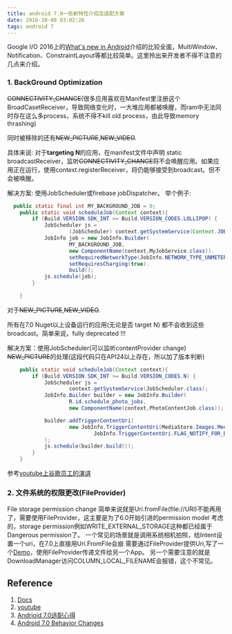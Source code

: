 ```yaml
---
title: android 7.0一些新特性介绍及适配方案
date: 2016-10-08 03:02:26
tags: android 7
---
```


Google I/O 2016上的[What's new in Android](https://www.youtube.com/watch?v=B08iLAtS3AQ)介绍的比较全面，MultiWindow、Notification、ConstraintLayout等都比较简单。这里拎出来开发者不得不注意的几点来介绍。
<!--more-->

### 1. BackGround Optimization

~~CONNECTIVITY_CHANGE~~(很多应用喜欢在Manifest里注册这个BroadCasetReceiver，导致网络变化时，一大堆应用都被唤醒，而ram中无法同时存在这么多process，系统不得不kill old process，由此导致memory thrashing)

同时被移除的还有~~NEW_PICTURE~~,~~NEW_VIDEO~~.

具体来说: 对于**targeting N**的应用，在manifest文件中声明 static broadcastReceiver，监听~~CONNECTIVITY_CHANGE~~将不会唤醒应用。如果应用正在运行，使用context.registerReceiver，将仍能够接受到broadcast。但不会被唤醒。

解决方案: 使用JobScheduler或firebase jobDispatcher。
举个例子:
```java
  public static final int MY_BACKGROUND_JOB = 0;
    public static void scheduleJob(Context context){
        if (Build.VERSION.SDK_INT >= Build.VERSION_CODES.LOLLIPOP) {
            JobScheduler js =
                    (JobScheduler) context.getSystemService(Context.JOB_SCHEDULER_SERVICE);
            JobInfo job = new JobInfo.Builder(
                    MY_BACKGROUND_JOB,
                    new ComponentName(context,MyJobService.class)).
                    setRequiredNetworkType(JobInfo.NETWORK_TYPE_UNMETERED).
                    setRequiresCharging(true).
                    build();
            js.schedule(job);
        }
      
    }
```


对于~~NEW_PICTURE~~,~~NEW_VIDEO~~.

所有在7.0 Nuget以上设备运行的应用(无论是否 target N) 都不会收到这些broadcast。简单来说，fully deprecated  !!!

解决方案：使用JobScheduler(可以监听contentProvider change)
~~NEW_PICTURE~~的处理(这段代码只在API24以上存在，所以加了版本判断)
```java
    public static void scheduleJob(Context context){
        if (Build.VERSION.SDK_INT >= Build.VERSION_CODES.N) {
            JobScheduler js =
                    context.getSystemService(JobScheduler.class);
            JobInfo.Builder builder = new JobInfo.Builder(
                    R.id.schedule_photo_jobs,
                    new ComponentName(context,PhotoContentJob.class));

            builder.addTriggerContentUri(
                    new JobInfo.TriggerContentUri(MediaStore.Images.Media.EXTERNAL_CONTENT_URI,
                            JobInfo.TriggerContentUri.FLAG_NOTIFY_FOR_DESCENDANTS)
            );
            js.schedule(builder.build());
        }
    }
```
参考[youtube上谷歌员工的演讲](https://www.youtube.com/watch?v=3ZX0CfVfVP8)

### 2. 文件系统的权限更改(FileProvider)

 File storage permission change 
 简单来说就是Uri.fromFile(file://URI)不能再用了，需要使用FileProvider，这主要是为了6.0开始引进的permission model 考虑的，storage permission例如WRITE_EXTERNAL_STORAGE这种都已经属于Dangerous permission了。
 一个常见的场景就是调用系统相机拍照，给Intent设置一个uri，在7.0上直接用Uri.FromFile会崩
 需要通过FileProvider提供Uri,写了一个[Demo](https://github.com/Haldir65/FileProviderDmo)，使用FileProvider传递文件给另一个App。
 另一个需要注意的就是DownloadManager访问COLUMN_LOCAL_FILENAME会报错，这个不常见。





## Reference

1. [Docs](https://developer.android.com/topic/performance/background-optimization.html?utm_campaign=adp_series__100616&utm_source=anddev&utm_medium=yt-desc)
2. [youtube](https://www.youtube.com/watch?v=vBjTXKpaFj8)
3. [Andrioid 7.0适配心得](http://gold.xitu.io/entry/57ff7e14a0bb9f005860c805)
4. [Android 7.0 Behavior Changes](https://developer.android.com/about/versions/nougat/android-7.0-changes.html)